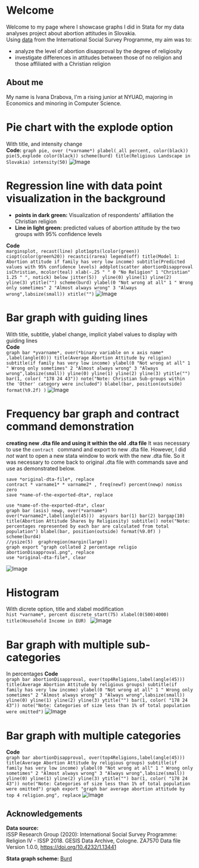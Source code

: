 # Welcome
Welcome to my page where I showcase graphs I did in Stata for my data analyses project about abortion attitudes in Slovakia.  
Using [data](https://doi.org/10.4232/1.13441) from the International Social Survey Programme, my aim was to:  
- analyze the level of abortion disapproval by the degree of religiosity  
- investigate differences in attitudes between those of no religion and those affiliated with a Christian religion

## About me
My name is Ivana Drabova, I'm a rising junior at NYUAD, majoring in Economics and minoring in Computer Science.


# Pie chart with the explode option
With title, and intensity change  
**Code:** `graph pie, over (*varname*) plabel(_all percent, color(black))  pie(5,explode color(black)) scheme(burd) title(Religious Landscape in Slovakia) intensity(50)`
![Image](/graph-1.png)

# Regression line with data point visualization in the background 
- **points in dark green:** Visualization of respondents' affiliation the Christian religion
- **Line in light green:** predicted values of abortion attitude by the two groups with 95% confidence levels
 
 **Code**  
`marginsplot, recast(line) plot1opts(lcolor(green))   ciopt(color(green%20)) recastci(rarea) legend(off) title(Model 1: Abortion attitude if family has very low income) subtitle(Predicted values with 95% confidence levels) addplot(scatter abortionDisapproval isChristian, mcolor(teal) xlab(-.25 " " 0 "No Religion" 1 "Christian" 1.25 " ", notick) below jitter(5))  yline(0) yline(1) yline(2) yline(3) ytitle("") scheme(burd) ylabel(0 "Not wrong at all" 1 " Wrong only sometimes" 2 "Almost always wrong" 3 "Always wrong",labsize(small)) xtitle("")`
![Image](/graph-5.png)


# Bar graph with guiding lines
With title, subtitle, ylabel change, implicit ylabel values to display with guiding lines   
 **Code**  
 `graph bar *yvarname*, over(*binary variable on x axis name* ,label(angle(0))) title(Average Abortion Attitude by religion) subtitle(if family has very low income) ylabel(0 "Not wrong at all" 1 " Wrong only sometimes" 2 "Almost always wrong" 3 "Always wrong",labsize(small)) yline(0) yline(1) yline(2) yline(3) ytitle("") bar(1, color( "178 24 43")) note("Note: Christian Sub-groups within the 'Other' category were included") blabel(bar, position(outside) format(%9.2f) )`
![Image](/graph-3.png)

# Frequency bar graph and contract command demonstration
**creating new .dta file and using it within the old .dta file**
It was necessary to use the `contract ` command and export to new .dta file. However, I did *not* want to open a new stata window to work with the new .dta file. So it was necessary to come back to original .dta file with commands save and use as demonstrated below.  

```
save *original-dta-file*, replace
contract * varname1* * varname2* , freq(newf) percent(newp) nomiss zero
save *name-of-the-exported-dta*, replace

use *name-of-the-exported-dta*, clear
graph bar (asis) newp, over(*varname*) over(*varname2*,label(angle(45)))  asyvars bar(1) bar(2) bargap(10) title(Abortion Attitude Shares by Religiosity) subtitle() note("Note: percentages represented by each bar are calculated from total population") blabel(bar, position(outside) format(%9.0f) ) scheme(burd4)
//ysize(5)  graphregion(margin(large))
graph export "graph collated 2 percentage religio abortionDisapproval.png", replace
use *original-dta-file*, clear
```
![Image](/graph-9.png)


# Histogram
With dicrete option, title and xlabel modification  
`hist *varname*, percent discrete start(75) xlabel(0(500)4000) title(Household Income in EUR) `
![Image](/graph-2.png)

# Bar graph with multiple sub-categories
In percentages
 **Code**  
`graph bar abortionDisapproval, over(top4Religions,label(angle(45))) title(Average Abortion Attitude by religious groups) subtitle(if family has very low income) ylabel(0 "Not wrong at all" 1 " Wrong only sometimes" 2 "Almost always wrong" 3 "Always wrong",labsize(small)) yline(0) yline(1) yline(2) yline(3) ytitle("") bar(1, color( "178 24 43")) note("Note: Categories of size less than 1% of total population were omitted")`
![Image](/graph-7.png)


# Bar graph with multiple categories 
 **Code**  
`graph bar abortionDisapproval, over(top4Religions,label(angle(45))) title(Average Abortion Attitude by religious groups) subtitle(if family has very low income) ylabel(0 "Not wrong at all" 1 " Wrong only sometimes" 2 "Almost always wrong" 3 "Always wrong",labsize(small)) yline(0) yline(1) yline(2) yline(3) ytitle("") bar(1, color( "178 24 43")) note("Note: Categories of size less than 1% of total population were omitted")
graph export "graph bar average abortion attitude by top 4 religion.png", replace`
![Image](/graph-4.png)

## Acknowledgements
**Data source:**    
ISSP Research Group (2020): International Social Survey Programme: Religion IV - ISSP 2018. GESIS Data Archive, Cologne. ZA7570 Data file Version 1.0.0, https://doi.org/10.4232/1.13441  

**Stata graph scheme:** [Burd](https://github.com/briatte/burd)
